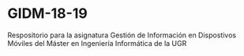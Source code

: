# GIDM-18-19
Respositorio para la asignatura Gestión de Información en Dispostivos Móviles del Máster en Ingeniería Informática de la UGR

